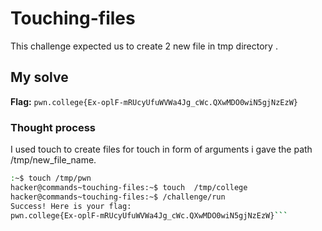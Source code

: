 # Touching-files

This challenge expected us to create 2 new file in tmp directory .

## My solve
**Flag:** `pwn.college{Ex-oplF-mRUcyUfuWVWa4Jg_cWc.QXwMDO0wiN5gjNzEzW}`

### Thought process
I used touch to create files for touch in form of arguments i gave the path /tmp/new_file_name.




```bash
:~$ touch /tmp/pwn
hacker@commands~touching-files:~$ touch  /tmp/college
hacker@commands~touching-files:~$ /challenge/run
Success! Here is your flag:
pwn.college{Ex-oplF-mRUcyUfuWVWa4Jg_cWc.QXwMDO0wiN5gjNzEzW}```
